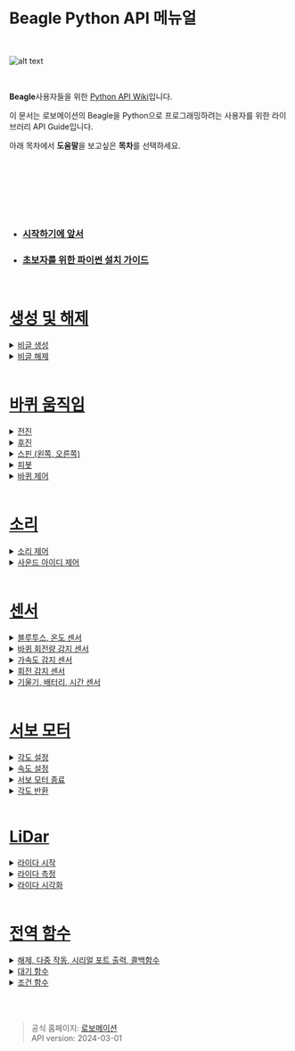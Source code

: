 # Beagle Python API 메뉴얼

<br>

![alt text](https://robomation.net/wp/wp-content/uploads/2024/03/beagle_2-1500x500.jpg)


<br>

**Beagle**사용자들을 위한 [Python API Wiki](https://github.com/RobomationLAB/BeagleAPI_KR/wiki)입니다.


이 문서는 로보메이션의 Beagle을 Python으로 프로그래밍하려는 사용자를 위한 라이브러리 API Guide입니다. 

아래 목차에서 **도움말**을 보고싶은 **목차**를 선택하세요.

<br>




<br><br><br><br>


- ### [시작하기에 앞서](https://github.com/RobomationLAB/BeagleAPI_KR/wiki/시작하기에-앞서)
- ### [초보자를 위한 파이썬 설치 가이드](https://github.com/RobomationLAB/BeagleAPI_KR/wiki/초보자를-위한-파이썬-설치-가이드)

<br>

# [생성 및 해제](https://github.com/RobomationLAB/BeagleAPI_KR/wiki/생성-및-해제)


<details>
    <summary>
        <a href="https://github.com/RobomationLAB/BeagleAPI_KR/wiki/생성-및-해제#beagle-생성">
            비글 생성
        </a>
    </summary>

- [Beagle](https://github.com/RobomationLAB/BeagleAPI_KR/wiki/생성-및-해제#beagle)
- [Beagle(index)](https://github.com/RobomationLAB/BeagleAPI_KR/wiki/생성-및-해제#beagleindex)
- [Beagle(port_name)](https://github.com/RobomationLAB/BeagleAPI_KR/wiki/생성-및-해제#beagleport_name)
- [Beagle(index, port_name)](https://github.com/RobomationLAB/BeagleAPI_KR/wiki/생성-및-해제#beagleindexport_name)

</details>



<details>
    <summary>
        <a href = "https://github.com/RobomationLAB/BeagleAPI_KR/wiki/생성-및-해제#beagle-해제">
        비글 해제
    </summary>

- [dispose()](https://github.com/RobomationLAB/BeagleAPI_KR/wiki/생성-및-해제#dispose)
- [reset()](https://github.com/RobomationLAB/BeagleAPI_KR/wiki/생성-및-해제#reset)

</details>




<br>





# [바퀴 움직임](https://github.com/RobomationLAB/BeagleAPI_KR/wiki/바퀴-움직임)


<details>
    <summary>
        <a href="https://github.com/RobomationLAB/BeagleAPI_KR/wiki/바퀴-움직임#전진">
            전진
        </a>
    </summary>

- [move_forward()](https://github.com/RobomationLAB/BeagleAPI_KR/wiki/바퀴-움직임#move_forward)
- [move_forward(sec)](https://github.com/RobomationLAB/BeagleAPI_KR/wiki/바퀴-움직임#move_forwardsec)
- [move_forward(sec,velocity)](https://github.com/RobomationLAB/BeagleAPI_KR/wiki/바퀴-움직임#move_forwardsec-velocity)
- [move_forward_pulse(pulse)](https://github.com/RobomationLAB/BeagleAPI_KR/wiki/바퀴-움직임#move_forwardpulse)
- [move_forward_pulse(pulse,velocity)](https://github.com/RobomationLAB/BeagleAPI_KR/wiki/바퀴-움직임#move_forwardpulsevelocity)

</details>


<details>
    <summary>
        <a href="https://github.com/RobomationLAB/BeagleAPI_KR/wiki/바퀴-움직임#후진">
            후진
        </a>
    </summary>

- [move_backward()](https://github.com/RobomationLAB/BeagleAPI_KR/wiki/바퀴-움직임#move_backward)
- [move_backward(sec)](https://github.com/RobomationLAB/BeagleAPI_KR/wiki/바퀴-움직임#move_backwardsec)
- [move_backward(sec,velocity)](https://github.com/RobomationLAB/BeagleAPI_KR/wiki/바퀴-움직임#move_backwardsec-velocity)
- [move_backward_pulse(pulse)](https://github.com/RobomationLAB/BeagleAPI_KR/wiki/바퀴-움직임#move_backwardpulse)
- [move_backward_pulse(pulse,velocity)](https://github.com/RobomationLAB/BeagleAPI_KR/wiki/바퀴-움직임#move_backwardpulsevelocity)

</details>



<details>
    <summary>
        <a href="https://github.com/RobomationLAB/BeagleAPI_KR/wiki/바퀴-움직임#스핀">
            스핀 (왼쪽, 오른쪽)
        </a>
    </summary>

- [turn_left()](https://github.com/RobomationLAB/BeagleAPI_KR/wiki/바퀴-움직임#turn_left)
- [turn_left(sec)](https://github.com/RobomationLAB/BeagleAPI_KR/wiki/바퀴-움직임#turn_leftsec)
- [turn_left(sec,velocity)](https://github.com/RobomationLAB/BeagleAPI_KR/wiki/바퀴-움직임#turn_leftsecvelocity)
- [turn_left_pulse(pulse)](https://github.com/RobomationLAB/BeagleAPI_KR/wiki/바퀴-움직임#turn_left_pulsepulse)
- [turn_left_pulse(pulse,velocity)](https://github.com/RobomationLAB/BeagleAPI_KR/wiki/바퀴-움직임#turn_left_pulsepulsevelocity)
- [turn_right()](https://github.com/RobomationLAB/BeagleAPI_KR/wiki/바퀴-움직임#turn_right)
- [turn_right(sec)](https://github.com/RobomationLAB/BeagleAPI_KR/wiki/바퀴-움직임#turn_rightsec)
- [turn_right(sec,velocity)](https://github.com/RobomationLAB/BeagleAPI_KR/wiki/바퀴-움직임#turn_rightsecvelocity)
- [turn_right_pulse(pulse)](https://github.com/RobomationLAB/BeagleAPI_KR/wiki/바퀴-움직임#turn_right_pulsepulse)
- [turn_right_pulse(pulse,velocity)](https://github.com/RobomationLAB/BeagleAPI_KR/wiki/바퀴-움직임#turn_right_pulsepulsevelocity)


</details>


<details>
    <summary>
        <a href="https://github.com/RobomationLAB/BeagleAPI_KR/wiki/바퀴-움직임#피봇">
            피봇
        </a>
    </summary>

- [pivot_left()](https://github.com/RobomationLAB/BeagleAPI_KR/wiki/바퀴-움직임#pivot_left)
- [pivot_left(sec)](https://github.com/RobomationLAB/BeagleAPI_KR/wiki/바퀴-움직임#pivot_leftsec)
- [pivot_left(sec,velocity)](https://github.com/RobomationLAB/BeagleAPI_KR/wiki/바퀴-움직임#pivot_leftsec-velocity)
- [pivot_left_pulse(pulse)](https://github.com/RobomationLAB/BeagleAPI_KR/wiki/바퀴-움직임#pivot_left_pulsepulse)
- [pivot_left_pulse(pulse,velocity)](https://github.com/RobomationLAB/BeagleAPI_KR/wiki/바퀴-움직임#pivot_left_pulsepulsevelocity)
- [pivot_right()](https://github.com/RobomationLAB/BeagleAPI_KR/wiki/바퀴-움직임#pivot_right)
- [pivot_right(sec)](https://github.com/RobomationLAB/BeagleAPI_KR/wiki/바퀴-움직임#pivot_rightsec)
- [pivot_right(sec,velocity)](https://github.com/RobomationLAB/BeagleAPI_KR/wiki/바퀴-움직임#pivot_rightsec-velocity)
- [pivot_right_pulse(pulse)](https://github.com/RobomationLAB/BeagleAPI_KR/wiki/바퀴-움직임#pivot_right_pulsepulse)
- [pivot_right_pulse(pulse,velocity)](https://github.com/RobomationLAB/BeagleAPI_KR/wiki/바퀴-움직임#pivot_right_pulsepulsevelocity)

</details>


<details>
    <summary>
        <a href="https://github.com/RobomationLAB/BeagleAPI_KR/wiki/바퀴-움직임#바퀴-제어">
            바퀴 제어
        </a>
    </summary>

- [wheels(left_velocity, right_velocity)](https://github.com/RobomationLAB/BeagleAPI_KR/wiki/바퀴-움직임#wheelsleft_velocity-right_velocity)
- [wheels(velocity)](https://github.com/RobomationLAB/BeagleAPI_KR/wiki/바퀴-움직임#wheelsvelocity)
- [left_wheel(velocity)](https://github.com/RobomationLAB/BeagleAPI_KR/wiki/바퀴-움직임#left_wheelvelocity)
- [right_wheel(velocity)](https://github.com/RobomationLAB/BeagleAPI_KR/wiki/바퀴-움직임#right_wheelvelocity)
- [stop()](https://github.com/RobomationLAB/BeagleAPI_KR/wiki/바퀴-움직임#stop)

</details>










<br>

# [소리](https://github.com/RobomationLAB/BeagleAPI_KR/wiki/소리)

<details>
    <summary>
        <a href="https://github.com/RobomationLAB/BeagleAPI_KR/wiki/소리#소리-제어-1">
            소리 제어
        </a>
    </summary>

- [buzzer(hz)](https://github.com/RobomationLAB/BeagleAPI_KR/wiki/소리#buzzerhz)
- [tempo(bpm)](https://github.com/RobomationLAB/BeagleAPI_KR/wiki/소리#tempobpm)
- [note(pitch)](https://github.com/RobomationLAB/BeagleAPI_KR/wiki/소리#notepitch)
- [note(pitch, beats)](https://github.com/RobomationLAB/BeagleAPI_KR/wiki/소리#notepitch-beats)

</details>


<details>
    <summary>
        <a href="https://github.com/RobomationLAB/BeagleAPI_KR/wiki/소리#sound_id-제어-1">
            사운드 아이디 제어
        </a>
    </summary>

- [sound(sound_id)](https://github.com/RobomationLAB/BeagleAPI_KR/wiki/소리#soundsound_id)
- [sound(sound_id, repeat)](https://github.com/RobomationLAB/BeagleAPI_KR/wiki/소리#soundsound_id-repeat)
- [sound_until_done(sound_id)](https://github.com/RobomationLAB/BeagleAPI_KR/wiki/소리#sound_until_donesound_id)
- [sound_until_done(sound_id, repeat)](https://github.com/RobomationLAB/BeagleAPI_KR/wiki/소리#sound_until_donesound_id-repeat)
- [beep()](https://github.com/RobomationLAB/BeagleAPI_KR/wiki/소리#beep)

</details>



<br>

# [센서](https://github.com/RobomationLAB/BeagleAPI_KR/wiki/센서)

<details>
    <summary><a href="https://github.com/RobomationLAB/BeagleAPI_KR/wiki/센서#블루투스-온도-센서-1">블루투스, 온도 센서</a></summary>

- [signal_strength()](https://github.com/RobomationLAB/BeagleAPI_KR/wiki/센서#signal_strength)
- [temperature()](https://github.com/RobomationLAB/BeagleAPI_KR/wiki/센서#temperature)

</details>

<details>
    <summary><a href="https://github.com/RobomationLAB/BeagleAPI_KR/wiki/센서#바퀴-회전량-감지-센서-1">바퀴 회전량 감지 센서</a></summary>

- [left_encoder()](https://github.com/RobomationLAB/BeagleAPI_KR/wiki/센서#left_encoder)
- [right_encoder()](https://github.com/RobomationLAB/BeagleAPI_KR/wiki/센서#right_encoder)
- [reset_encoder()](https://github.com/RobomationLAB/BeagleAPI_KR/wiki/센서#reset_encoder)

</details>

<details>
    <summary><a href="https://github.com/RobomationLAB/BeagleAPI_KR/wiki/센서#가속도-감지-센서-1">가속도 감지 센서</a></summary>

- [accelerometer_x()](https://github.com/RobomationLAB/BeagleAPI_KR/wiki/센서#accelerometer_x)
- [accelerometer_y()](https://github.com/RobomationLAB/BeagleAPI_KR/wiki/센서#accelerometer_y)
- [accelerometer_z()](https://github.com/RobomationLAB/BeagleAPI_KR/wiki/센서#accelerometer_z)
- [accelerometer()](https://github.com/RobomationLAB/BeagleAPI_KR/wiki/센서#accelerometer)
- [raw_accelerometer_x()](https://github.com/RobomationLAB/BeagleAPI_KR/wiki/센서#raw_accelerometer_x)
- [raw_accelerometer_y()](https://github.com/RobomationLAB/BeagleAPI_KR/wiki/센서#raw_accelerometer_y)
- [raw_accelerometer_z()](https://github.com/RobomationLAB/BeagleAPI_KR/wiki/센서#raw_accelerometer_z)
- [raw_accelerometer()](https://github.com/RobomationLAB/BeagleAPI_KR/wiki/센서#raw_accelerometer)
- [scale_accelerometer()](https://github.com/RobomationLAB/BeagleAPI_KR/wiki/센서#scale_accelerometer)
- [listen_accelerometer(fn, interpolation=None)](https://github.com/RobomationLAB/BeagleAPI_KR/wiki/센서#listen_accelerometerfn-interpolationnone)
- [listen_raw_accelerometer(fn, interpolation=None)](https://github.com/RobomationLAB/BeagleAPI_KR/wiki/센서#listen_raw_accelerometerfn-interpolationnone)

</details>

<details>
    <summary><a href="https://github.com/RobomationLAB/BeagleAPI_KR/wiki/센서#회전-감지-센서-1">회전 감지 센서</a></summary>

- [gyroscope_x()](https://github.com/RobomationLAB/BeagleAPI_KR/wiki/센서#gyroscope_x)
- [gyroscope_y()](https://github.com/RobomationLAB/BeagleAPI_KR/wiki/센서#gyroscope_y)
- [gyroscope_z()](https://github.com/RobomationLAB/BeagleAPI_KR/wiki/센서#gyroscope_z)
- [gyroscope()](https://github.com/RobomationLAB/BeagleAPI_KR/wiki/센서#gyroscope)
- [raw_gyroscope_x()](https://github.com/RobomationLAB/BeagleAPI_KR/wiki/센서#raw_gyroscope_x)
- [raw_gyroscope_y()](https://github.com/RobomationLAB/BeagleAPI_KR/wiki/센서#raw_gyroscope_y)
- [raw_gyroscope_z()](https://github.com/RobomationLAB/BeagleAPI_KR/wiki/센서#raw_gyroscope_z)
- [raw_gyroscope()](https://github.com/RobomationLAB/BeagleAPI_KR/wiki/센서#raw_gyroscope)
- [scale_gyroscope()](https://github.com/RobomationLAB/BeagleAPI_KR/wiki/센서#scale_gyroscope)
- [listen_gyroscope(fn, interpolation=None)](https://github.com/RobomationLAB/BeagleAPI_KR/wiki/센서#listen_gyroscopefn-interpolationnone)
- [listen_raw_gyroscope(fn, interpolation=None)](https://github.com/RobomationLAB/BeagleAPI_KR/wiki/센서#listen_raw_gyroscopefn-interpolationnone)

</details>

<details>
    <summary><a href="https://github.com/RobomationLAB/BeagleAPI_KR/wiki/센서#기울기-배터리-시간-센서-1">기울기, 배터리, 시간 센서</a></summary>

- [tilt()](https://github.com/RobomationLAB/BeagleAPI_KR/wiki/센서#tilt)
- [battery_state()](https://github.com/RobomationLAB/BeagleAPI_KR/wiki/센서#battery_state)
- [charge_state()](https://github.com/RobomationLAB/BeagleAPI_KR/wiki/센서#charge_state)
- [timestamp_basic()](https://github.com/RobomationLAB/BeagleAPI_KR/wiki/센서#timestamp_basic)
- [timestamp_imu()](https://github.com/RobomationLAB/BeagleAPI_KR/wiki/센서#timestamp_imu)

</details>



<br>

# [서보 모터](https://github.com/RobomationLAB/BeagleAPI_KR/wiki/서보-모터)


<details>
    <summary><a href="https://github.com/RobomationLAB/BeagleAPI_KR/wiki/서보-모터#각도-설정-1">각도 설정</a></summary>

- [servo_output_a(degree)](https://github.com/RobomationLAB/BeagleAPI_KR/wiki/서보-모터#servo_output_adegree)
- [servo_output_b(degree)](https://github.com/RobomationLAB/BeagleAPI_KR/wiki/서보-모터#servo_output_bdegree)
- [servo_output_c(degree)](https://github.com/RobomationLAB/BeagleAPI_KR/wiki/서보-모터#servo_output_cdegree)
- [servo_output_a_until_done(degree)](https://github.com/RobomationLAB/BeagleAPI_KR/wiki/서보-모터#servo_output_a_until_donedegree)
- [servo_output_b_until_done(degree)](https://github.com/RobomationLAB/BeagleAPI_KR/wiki/서보-모터#servo_output_b_until_donedegree)
- [servo_output_c_until_done(degree)](https://github.com/RobomationLAB/BeagleAPI_KR/wiki/서보-모터#servo_output_c_until_donedegree)

</details>

<details>
    <summary><a href="https://github.com/RobomationLAB/BeagleAPI_KR/wiki/서보-모터#속도-설정-1">속도 설정</a></summary>

- [servo_speed_a(speed)](https://github.com/RobomationLAB/BeagleAPI_KR/wiki/서보-모터#servo_speed_aspeed)
- [servo_speed_b(speed)](https://github.com/RobomationLAB/BeagleAPI_KR/wiki/서보-모터#servo_speed_bspeed)
- [servo_speed_c(speed)](https://github.com/RobomationLAB/BeagleAPI_KR/wiki/서보-모터#servo_speed_cspeed)

</details>

<details>
    <summary><a href="https://github.com/RobomationLAB/BeagleAPI_KR/wiki/서보-모터#서보모터-종료-1">서보 모터 종료</a></summary>

- [release_servo_a()](https://github.com/RobomationLAB/BeagleAPI_KR/wiki/서보-모터#release_servo_a)
- [release_servo_b()](https://github.com/RobomationLAB/BeagleAPI_KR/wiki/서보-모터#release_servo_b)
- [release_servo_c()](https://github.com/RobomationLAB/BeagleAPI_KR/wiki/서보-모터#release_servo_c)

</details>

<details>
    <summary><a href="https://github.com/RobomationLAB/BeagleAPI_KR/wiki/서보-모터#각도-반환-1">각도 반환</a></summary>

- [servo_input_a()](https://github.com/RobomationLAB/BeagleAPI_KR/wiki/서보-모터#servo_input_a)
- [servo_input_b()](https://github.com/RobomationLAB/BeagleAPI_KR/wiki/서보-모터#servo_input_b)
- [servo_input_c()](https://github.com/RobomationLAB/BeagleAPI_KR/wiki/서보-모터#servo_input_c)

</details>



<br>

# [LiDar](https://github.com/RobomationLAB/BeagleAPI_KR/wiki/LiDar)

<details>
    <summary><a href="https://github.com/RobomationLAB/BeagleAPI_KR/wiki/LiDar#라이다-시작-1">라이다 시작</a></summary>

- [start_lidar()](https://github.com/RobomationLAB/BeagleAPI_KR/wiki/LiDar#start_lidar)
- [stop_lidar()](https://github.com/RobomationLAB/BeagleAPI_KR/wiki/LiDar#stop_lidar)
- [is_lidar_ready()](https://github.com/RobomationLAB/BeagleAPI_KR/wiki/LiDar#is_lidar_ready)
- [wait_until_lidar_ready()](https://github.com/RobomationLAB/BeagleAPI_KR/wiki/LiDar#wait_until_lidar_ready)

</details>

<details>
    <summary><a href="https://github.com/RobomationLAB/BeagleAPI_KR/wiki/LiDar#라이다-측정-1">라이다 측정</a></summary>

- [lidar()](https://github.com/RobomationLAB/BeagleAPI_KR/wiki/LiDar#lidar)
- [left_lidar()](https://github.com/RobomationLAB/BeagleAPI_KR/wiki/LiDar#left_lidar)
- [right_lidar()](https://github.com/RobomationLAB/BeagleAPI_KR/wiki/LiDar#right_lidar)
- [front_lidar()](https://github.com/RobomationLAB/BeagleAPI_KR/wiki/LiDar#front_lidar)
- [rear_lidar()](https://github.com/RobomationLAB/BeagleAPI_KR/wiki/LiDar#rear_lidar)
- [left_front_lidar()](https://github.com/RobomationLAB/BeagleAPI_KR/wiki/LiDar#left_front_lidar)
- [right_front_lidar()](https://github.com/RobomationLAB/BeagleAPI_KR/wiki/LiDar#right_front_lidar)
- [left_rear_lidar()](https://github.com/RobomationLAB/BeagleAPI_KR/wiki/LiDar#left_rear_lidar)
- [right_rear_lidar()](https://github.com/RobomationLAB/BeagleAPI_KR/wiki/LiDar#right_rear_lidar)

</details>

<details>
    <summary><a href="https://github.com/RobomationLAB/BeagleAPI_KR/wiki/LiDar#라이다-시각화-1">라이다 시각화</a></summary>

- [resolution()](https://github.com/RobomationLAB/BeagleAPI_KR/wiki/LiDar#resolution)
- [lidar_chart()](https://github.com/RobomationLAB/BeagleAPI_KR/wiki/LiDar#lidar_chart)
- [lidar_mode(mode)](https://github.com/RobomationLAB/BeagleAPI_KR/wiki/LiDar#lidar_mode_mode)

</details>



<br>

# [전역 함수](https://github.com/RobomationLAB/BeagleAPI_KR/wiki/전역-함수)

<details>
    <summary><a href="https://github.com/RobomationLAB/BeagleAPI_KR/wiki/전역-함수#해제-다중-작동-포트-출력-콜백-함수-1">해제, 다중 작동, 시리얼 포트 출력, 콜백함수</a></summary>

- [dispose()](https://github.com/RobomationLAB/BeagleAPI_KR/wiki/전역-함수#dispose)
- [parallel(function1, function2, ...)](https://github.com/RobomationLAB/BeagleAPI_KR/wiki/전역-함수#parallelfunction1-function2-)
- [parallel((function1, args1), (function2, args2), ...)](https://github.com/RobomationLAB/BeagleAPI_KR/wiki/전역-함수#parallelfunction1-args1-function2-args2-)
- [scan()](https://github.com/RobomationLAB/BeagleAPI_KR/wiki/전역-함수#scan)
- [set_executable(execute)](https://github.com/RobomationLAB/BeagleAPI_KR/wiki/전역-함수#set_executableexecute)

</details>

<details>
    <summary><a href="https://github.com/RobomationLAB/BeagleAPI_KR/wiki/전역-함수#대기-함수-1">대기 함수</a></summary>

- [wait(milliseconds)](https://github.com/RobomationLAB/BeagleAPI_KR/wiki/전역-함수#waitmilliseconds)
- [wait_until(evaluate)](https://github.com/RobomationLAB/BeagleAPI_KR/wiki/전역-함수#wait_untilevaluate)
- [wait_until(evaluate, args)](https://github.com/RobomationLAB/BeagleAPI_KR/wiki/전역-함수#wait_untilevaluate-args)
- [wait_until_ready()](https://github.com/RobomationLAB/BeagleAPI_KR/wiki/전역-함수#wait_until_ready)

</details>

<details>
    <summary><a href="https://github.com/RobomationLAB/BeagleAPI_KR/wiki/전역-함수#조건-함수-1">조건 함수</a></summary>

- [when_do(when, do)](https://github.com/RobomationLAB/BeagleAPI_KR/wiki/전역-함수#when_dowhen-do)
- [when_do(when, do, args)](https://github.com/RobomationLAB/BeagleAPI_KR/wiki/전역-함수#when_dowhen-do-args)

</details>









<br><br>
>공식 홈페이지: [로보메이션](https://www.robomation.net)<br>
API version: 2024-03-01
